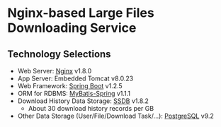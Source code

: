 # Nginx-based Large Files Downloading Service

## Technology Selections
- Web Server: [Nginx](http://nginx.org/) v1.8.0
- App Server: Embedded Tomcat v8.0.23
- Web Framework: [Spring Boot](https://github.com/spring-projects/spring-boot/)  v1.2.5
- ORM for RDBMS: [MyBatis-Spring](http://mybatis.github.io/spring/) v1.1.1
- Download History Data Storage: [SSDB](https://www.github.com/ideawu/ssdb/)  v1.8.2
	- About 30 download history records per GB
- Other Data Storage (User/File/Download Task/...): [PostgreSQL](http://www.postgresql.org/)  v9.2
